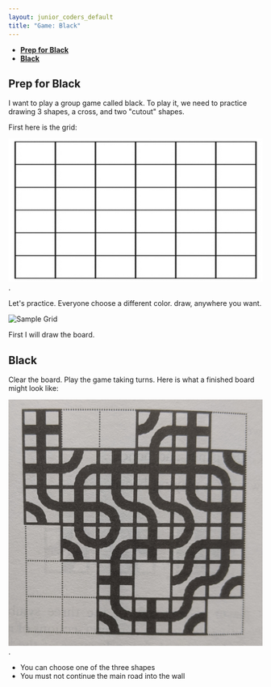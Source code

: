 ```yaml
---
layout: junior_coders_default
title: "Game: Black"
---
```

* [**Prep for Black**](#prep-for-black)
* [**Black**](#black)


## **Prep for Black**

I want to play a group game called black. To play it, we need to practice drawing 3 shapes, a cross, and two "cutout" shapes.

First here is the grid:

![share the grid](./images/gameBlackImages/jc_a_gameBlack.gridForBlack.jpg).

Let's practice. Everyone choose a different color. draw, anywhere you want. 

![Sample Grid](../teacher_notes/jc_a_003_MVIMG_20200406_121950.jpg "Sample Grid")

First I will draw the board.

## **Black**

Clear the board. Play the game taking turns.
Here is what a finished board might look like:

![look like](./images/gameBlackImages/jc_a_005_gameBlack.completeBoard.jpg).

* You can choose one of the three shapes
* You must not continue the main road into the wall

